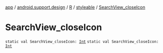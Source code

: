 [app](../../../index.md) / [android.support.design](../../index.md) / [R](../index.md) / [styleable](index.md) / [SearchView_closeIcon](./-search-view_close-icon.md)

# SearchView_closeIcon

`static val SearchView_closeIcon: `[`Int`](https://kotlinlang.org/api/latest/jvm/stdlib/kotlin/-int/index.html)
`static val SearchView_closeIcon: `[`Int`](https://kotlinlang.org/api/latest/jvm/stdlib/kotlin/-int/index.html)